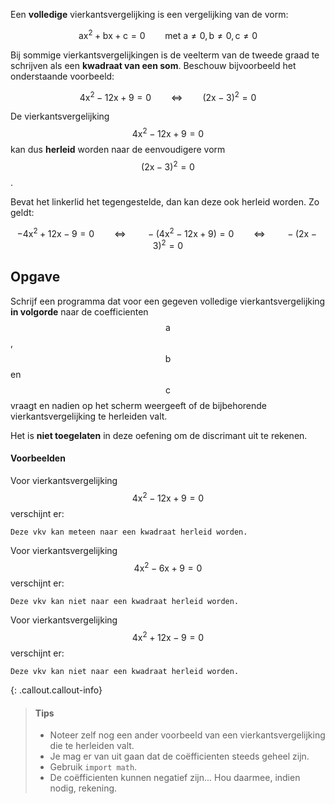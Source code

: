 Een **volledige** vierkantsvergelijking is een vergelijking van de vorm:

$$\mathsf{ ax^2+bx+c = 0 \qquad \text{met } a\not = 0, b\not = 0, c \not = 0}$$

Bij sommige vierkantsvergelijkingen is de veelterm van de tweede graad te schrijven als een **kwadraat van een som**. Beschouw bijvoorbeeld het onderstaande voorbeeld:

$$
    \mathsf{ 4x^2 -12x + 9 = 0 \qquad \Leftrightarrow \qquad (2x-3)^2 = 0}
$$

De vierkantsvergelijking $$\mathsf{ 4x^2 -12x + 9 = 0}$$ kan dus **herleid** worden naar de eenvoudigere vorm $$\mathsf{ (2x-3)^2 = 0}$$.

Bevat het linkerlid het tegengestelde, dan kan deze ook herleid worden. Zo geldt:

$$
    \mathsf{ -4x^2 +12x -9 = 0 \qquad \Leftrightarrow \qquad -(4x^2 -12x +9) = 0 \qquad \Leftrightarrow \qquad -(2x-3)^2 = 0}
$$

## Opgave

Schrijf een programma dat voor een gegeven volledige vierkantsvergelijking **in volgorde** naar de coefficienten $$\mathsf{a}$$, $$\mathsf{b}$$ en $$\mathsf{c}$$ vraagt en nadien op het scherm weergeeft of de bijbehorende vierkantsvergelijking te herleiden valt.

Het is **niet toegelaten** in deze oefening om de discrimant uit te rekenen.

#### Voorbeelden
Voor vierkantsvergelijking $$\mathsf{ 4x^2 -12x + 9 = 0}$$ verschijnt er:
```
Deze vkv kan meteen naar een kwadraat herleid worden.
```

Voor vierkantsvergelijking $$\mathsf{ 4x^2 -6x + 9 = 0}$$ verschijnt er:
```
Deze vkv kan niet naar een kwadraat herleid worden.
```

Voor vierkantsvergelijking $$\mathsf{ 4x^2 +12x - 9 = 0}$$ verschijnt er:
```
Deze vkv kan niet naar een kwadraat herleid worden.
```

{: .callout.callout-info}
> #### Tips
> - Noteer zelf nog een ander voorbeeld van een vierkantsvergelijking die te herleiden valt.
> - Je mag er van uit gaan dat de coëfficienten steeds geheel zijn.
> - Gebruik `import math`.
> - De coëfficienten kunnen negatief zijn... Hou daarmee, indien nodig, rekening.

